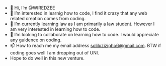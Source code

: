 - 👋 Hi, I’m @WIREDZEE
- 👀 I’m interested in learnig how to code, I find it crazy that any web related creation comes from coding.
- 🌱 I’m currently learning law as I am primarily a law student. However I am very interested in learning how to code.
- 💞️ I’m looking to collaborate on learning how to code. I would appreciate any guidence on coding. 
- 📫 How to reach me my email address solilozizipho6@gmail.com. BTW if coding goes well I am dropping out of UNI.
- Hope to do well in this new venture. 

<!---
WIREDZEE/WIREDZEE is a ✨ special ✨ repository because its `README.md` (this file) appears on your GitHub profile.
You can click the Preview link to take a look at your changes.
--->
